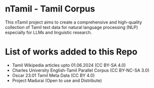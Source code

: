 # nTamil - Tamil Corpus
This nTamil project aims to create a comprehensive and high-quality collection of Tamil text data for natural language processing (NLP) especially for LLMs and linguistic research.

# List of works added to this Repo
- Tamil Wikipedia articles upto 01.06.2024 (CC BY-SA 4.0)
- Charles University English-Tamil Parallel Corpus (CC BY-NC-SA 3.0)
- Oscar 23.01 Tamil Meta Data (CC BY 4.0)
- Project Madurai (Open to use and Distribute)
